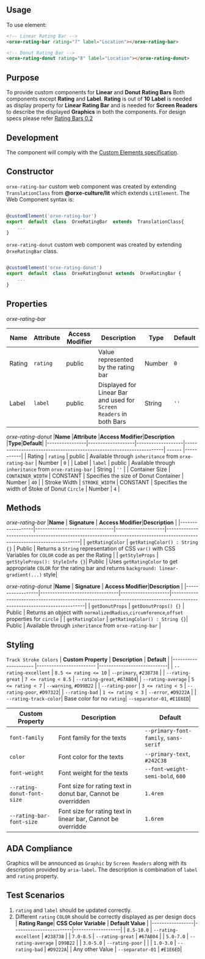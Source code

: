 ## Usage
To use element:

```html
<!-- Linear Rating Bar -->
<orxe-rating-bar rating="7" label="Location"></orxe-rating-bar>

<!-- Donut Rating Bar -->
<orxe-rating-donut rating="8" label="Location"></orxe-rating-donut>

```
## Purpose

To provide custom components for **Linear** and **Donut Rating Bars**
Both components except **Rating** and **Label**.
**Rating** is out of **10**
**Label** is needed as display property for **Linear Rating Bar** and is needed for **Screen Readers** to describe the displayed **Graphics** in both the components.
For design specs please refer [Rating Bars 0.2](https://tavisca.atlassian.net/wiki/spaces/ORXE3/pages/666374721/Rating+Bars+0.2)

## Development
The component will comply with the [Custom Elements specification](https://w3c.github.io/webcomponents/spec/custom/ "https://w3c.github.io/webcomponents/spec/custom/").

## Constructor
`orxe-rating-bar` custom web component was created by extending `TranslationClass` from **@orxe-culture/lit** which extends `LitElement`. The Web Component syntax is:

```js

@customElement('orxe-rating-bar')
export  default  class  OrxeRatingBar  extends  TranslationClass{  
	...  
}

```
`orxe-rating-donut` custom web component was created by extending `OrxeRatingBar` class.
```js

@customElement('orxe-rating-donut')
export  default  class  OrxeRatingDonut extends  OrxeRatingBar {  
	...  
}

```

## Properties
_orxe-rating-bar_

|**Name** |**Attribute**|**Access Modifier**|**Description**                                                      |**Type**|**Default**|
|---------|-------------|-------------------|---------------------------------------------------------------------| ------ |-----------|
| Rating  | `rating`    |         public    | Value represented by the rating bar                                 | Number |   `0`     |
| Label   | `label`     |         public    | Displayed for Linear Bar and used for `Screen Readers` in both Bars | String |   `''`    |

_orxe-rating-donut_
|**Name**        |**Attribute**      |**Access Modifier**|**Description**                                                      |**Type**|**Default**|
|----------------|-------------------|-------------------|---------------------------------------------------------------------| ------ |-----------|
| Rating         | `rating`          |         public    | Available through `inheritance` from `orxe-rating-bar`              | Number |   `0`     |
| Label          | `label`           |         public    | Available through `inheritance` from `orxe-rating-bar`              | String |   `''`    |
| Container Size | `CONTAINER_WIDTH` |         CONSTANT  | Specifies the size of Donut Container                               | Number |   `40`    |
| Stroke Width   | `STROKE_WIDTH`    |         CONSTANT  | Specifies the width of Stoke of Donut `Circle`                      | Number |   `4`     |

## Methods
_orxe-rating-bar_
|**Name**          | **Signature**                  | **Access Modifier**|**Description**                                                                                                          |
|------------------|--------------------------------|--------------------|-------------------------------------------------------------------------------------------------------------------------|
| `getRatingColor` | `getRatingColor() : String {}` | Public             | Returns a `String` representation of CSS `var()`  with CSS Variables for `COLOR` code as per the Rating                 |
| `getStyleProps`  | `getStyleProps(): StyleInfo {}`| Public             | Uses `getRatingColor` to get appropriate `COLOR` for the rating bar and returns `background: linear-gradient(...)` style|

_orxe-rating-donut_
|**Name**          | **Signature**                  | **Access Modifier**|**Description**                                                                                                          |
|------------------|--------------------------------|--------------------|-------------------------------------------------------------------------------------------------------------------------|
| `getDonutProps`  | `getDonutProps() {}`           | Public             | Returns an object with `normalizedRadius`,`circumference`,`offset` properties for `circle`                              |
| `getRatingColor` |  `getRatingColor() : String {}`| Public             | Available through `inheritance` from `orxe-rating-bar`                                                                  |


## Styling

`Track Stroke Colors`
| **Custom Property**   | **Description**           | **Default**                |
|---------------------  |------------------------   |----------------------------|
| `--rating-excellent`  | `8.5 <= rating <= 10`     | `--primary`, `#238738`     |
| `--rating-great`      | `7 <= rating < 8.5`       | `--rating-great`, `#67AB04`|
| `--rating-average`    | `5 <= rating < 7`         | `--warning`, `#D99B22`     |
| `--rating-poor`       | `3 <= rating < 5`         |  `--rating-poor`, `#D97322`|
| `--rating-bad`        | `1 <= rating < 3`         | `--error`, `#D9222A`       |
| `--rating-track-color`| Base color for no `rating`| `--separator-01`, `#E1E6ED`|

| **Custom Property**      | **Description**                                              | **Default**                            |
|--------------------------|--------------------------------------------------------------|----------------------------------------|
| `font-family`            | Font family for the texts                                    | `--primary-font-family`, `sans-serif`  |
| `color`                  | Font color for the texts                                     |  `--primary-text`, `#242C38`           |
|`font-weight`             | Font weight for the texts                                    | `--font-weight-semi-bold`, `600`       |
|`--rating-donut-font-size`| Font size for rating text in donut bar, Cannot be overridden | `1.4rem`                               |
| `--rating-bar-font-size` | Font size for rating text in linear bar, Cannot be overridde | `1.6rem`                               |

## ADA Compliance
Graphics will be announced as `Graphic` by `Screen Readers` along with its description provided by `aria-label`.
The description is combination of `label` and `rating` property.


## Test Scenarios
1. `rating` and `label` should be updated correctly.
2. Different `rating` `COLOR` should be correctly displayed as per design docs
| **Rating Range**| **CSS Color Variable** | **Default Value** |
|-----------------|------------------------|-------------------|
| `8.5-10.0`      | `--rating-excellent`   | `#238738` |
| `7.0-8.5`       | `--rating-great`       | `#67AB04` |
| `5.0-7.0`       | `--rating-average`     | `D99B22`  |
| `3.0-5.0`       | `--rating-poor`        |  |
| `1.0-3.0`       | `--rating-bad`         | `#D9222A`|
| Any other Value | `--separator-01`       | `#E1E6ED`|


